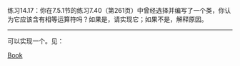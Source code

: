 练习14.17：你在7.5.1节的练习7.40（第261页）中曾经选择并编写了一个类，你认为它应该含有相等运算符吗？如果是，请实现它；如果不是，解释原因。

---

可以实现一个。见：

[Book](../ch07_Classes/exercise_7_40.cpp)
